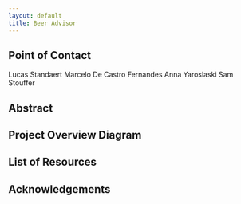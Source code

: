 ```yaml
---
layout: default
title: Beer Advisor
---
```


## Point of Contact
Lucas Standaert
Marcelo De Castro Fernandes
Anna Yaroslaski
Sam Stouffer

## Abstract

## Project Overview Diagram

## List of Resources

## Acknowledgements
